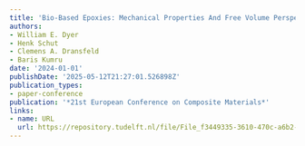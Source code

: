 ```yaml
---
title: 'Bio-Based Epoxies: Mechanical Properties And Free Volume Perspectives.'
authors:
- William E. Dyer
- Henk Schut
- Clemens A. Dransfeld
- Baris Kumru
date: '2024-01-01'
publishDate: '2025-05-12T21:27:01.526898Z'
publication_types:
- paper-conference
publication: '*21st European Conference on Composite Materials*'
links:
- name: URL
  url: https://repository.tudelft.nl/file/File_f3449335-3610-470c-a6b2-89f46ef93b3a
---
```

